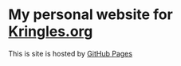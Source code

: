 # My personal website for [Kringles.org](http://www.kringles.org)

This is site is hosted by [GitHub Pages](http://pages.github.com) 
